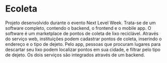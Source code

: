 # Ecoleta
Projeto desenvolvido durante o evento Next Level Week. Trata-se de um software completo, contendo o backend, o frontend e o mobile app. O software é um marketplace de pontos de coleta de lixo reciclável. Através do serviço web, instituições podem cadastrar pontos de coleta, inserindo o endereço e o tipo de dejeto. Pelo app, pessoas que procuram lugares para descartar seu lixo podem localizar pontos em sua cidade, e filtrar pelo tipo de dejeto. Os dois serviços são integrados através de um backend. 
